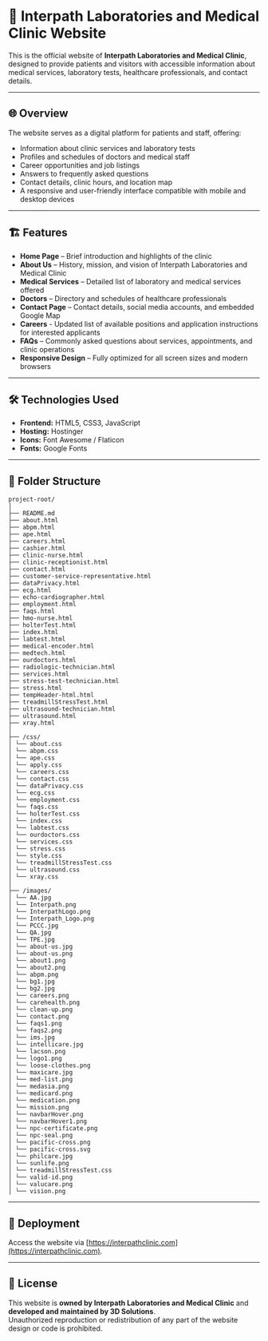 # 🧬 Interpath Laboratories and Medical Clinic Website

This is the official website of **Interpath Laboratories and Medical Clinic**, designed to provide patients and visitors with accessible information about medical services, laboratory tests, healthcare professionals, and contact details.

---

## 🌐 Overview

The website serves as a digital platform for patients and staff, offering:
- Information about clinic services and laboratory tests  
- Profiles and schedules of doctors and medical staff
- Career opportunities and job listings  
- Answers to frequently asked questions
- Contact details, clinic hours, and location map
- A responsive and user-friendly interface compatible with mobile and desktop devices  

---

## 🏗️ Features

- **Home Page** – Brief introduction and highlights of the clinic  
- **About Us** – History, mission, and vision of Interpath Laboratories and Medical Clinic  
- **Medical Services** – Detailed list of laboratory and medical services offered  
- **Doctors** – Directory and schedules of healthcare professionals
- **Contact Page** – Contact details, social media accounts, and embedded Google Map
- **Careers** - Updated list of available positions and application instructions for interested applicants  
- **FAQs** – Commonly asked questions about services, appointments, and clinic operations 
- **Responsive Design** – Fully optimized for all screen sizes and modern browsers  

---

## 🛠️ Technologies Used

- **Frontend:** HTML5, CSS3, JavaScript  
- **Hosting:** Hostinger
- **Icons:** Font Awesome / Flaticon  
- **Fonts:** Google Fonts  

---

## 📁 Folder Structure
```text
project-root/
│
├── README.md
├── about.html
├── abpm.html
├── ape.html
├── careers.html
├── cashier.html
├── clinic-nurse.html
├── clinic-receptionist.html
├── contact.html
├── customer-service-representative.html
├── dataPrivacy.html
├── ecg.html
├── echo-cardiographer.html
├── employment.html
├── faqs.html
├── hmo-nurse.html
├── holterTest.html
├── index.html
├── labtest.html
├── medical-encoder.html
├── medtech.html
├── ourdoctors.html
├── radiologic-technician.html
├── services.html
├── stress-test-technician.html
├── stress.html
├── tempHeader-html.html
├── treadmillStressTest.html
├── ultrasound-technician.html
├── ultrasound.html
├── xray.html
│
├── /css/
│ └── about.css
│ └── abpm.css
│ └── ape.css
│ └── apply.css
│ └── careers.css
│ └── contact.css
│ └── dataPrivacy.css
│ └── ecg.css
│ └── employment.css
│ └── faqs.css
│ └── holterTest.css
│ └── index.css
│ └── labtest.css
│ └── ourdoctors.css
│ └── services.css
│ └── stress.css
│ └── style.css
│ └── treadmillStressTest.css
│ └── ultrasound.css
│ └── xray.css
│
├── /images/
│ └── AA.jpg
│ └── Interpath.png
│ └── InterpathLogo.png
│ └── Interpath_Logo.png
│ └── PCCC.jpg
│ └── QA.jpg
│ └── TPE.jpg
│ └── about-us.jpg
│ └── about-us.png
│ └── about1.png
│ └── about2.png
│ └── abpm.png
│ └── bg1.jpg
│ └── bg2.jpg
│ └── careers.png
│ └── carehealth.png
│ └── clean-up.png
│ └── contact.png
│ └── faqs1.png
│ └── faqs2.png
│ └── ims.jpg
│ └── intellicare.jpg
│ └── lacson.png
│ └── logo1.png
│ └── loose-clothes.png
│ └── maxicare.jpg
│ └── med-list.png
│ └── medasia.png
│ └── medicard.png
│ └── medication.png
│ └── mission.png
│ └── navbarHover.png
│ └── navbarHover1.png
│ └── npc-certificate.png
│ └── npc-seal.png
│ └── pacific-cross.png
│ └── pacific-cross.svg
│ └── philcare.jpg
│ └── sunlife.png
│ └── treadmillStressTest.css
│ └── valid-id.png
│ └── valucare.png
│ └── vision.png
```

---

## 🚀 Deployment

Access the website via [https://interpathclinic.com](https://interpathclinic.com).

---

## 📜 License

This website is **owned by Interpath Laboratories and Medical Clinic** and **developed and maintained by 3D Solutions**.  
Unauthorized reproduction or redistribution of any part of the website design or code is prohibited.
